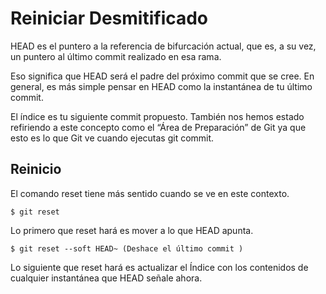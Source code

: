 # Reiniciar Desmitificado

HEAD es el puntero a la referencia de bifurcación actual, que es, a su vez, un puntero al último commit realizado en esa rama. 

Eso significa que HEAD será el padre del próximo commit que se cree. En general, es más simple pensar en HEAD como la instantánea de tu último commit.

El índice es tu siguiente commit propuesto. También nos hemos estado refiriendo a este concepto como el “Área de Preparación” de Git ya que esto es lo que Git ve cuando ejecutas git commit.

## Reinicio

El comando reset tiene más sentido cuando se ve en este contexto.

```
$ git reset
```

Lo primero que reset hará es mover a lo que HEAD apunta.

```
$ git reset --soft HEAD~ (Deshace el último commit )
```

Lo siguiente que reset hará es actualizar el Índice con los contenidos de cualquier instantánea que
HEAD señale ahora.